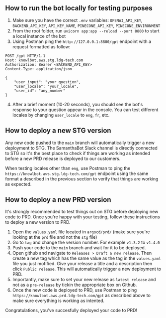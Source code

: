 ## How to run the bot locally for testing purposes  

1. Make sure you have the correct `.env` variables: `OPENAI_API_KEY`, `BACKEND_API_KEY`, `API_KEY_NAME`, `PINECONE_API_KEY`, `PINECONE_ENVIRONMENT`
2. From the root folder, run `uvicorn app:app --reload --port 8800` to start a local instance of the bot 
3. Using Postman ping the `http://127.0.0.1:8800/gpt` endpoint with a request formatted as follow:

```
POST /gpt HTTP/1.1
Host: knowlbot.aws.stg.ldg-tech.com
Authorization: Bearer <BACKEND_API_KEY>
Content-Type: application/json

{
    "user_input": "your_question",
    "user_locale": "your_locale",
    "user_id": "any_number"
}
```
4.  After a brief moment (10-20 seconds), you should see the bot's response to your question appear in the console. You can test different locales by changing `user_locale` to `eng`, `fr`, etc.


## How to deploy a new STG version

Any new code pushed to the `main` branch will automatically trigger a new deployment to STG. The SamanthaBot Slack channel is directly connected to STG so it's the best place to check if things are working as intended before a new PRD release is deployed to our customers.

When testing locales other than `eng`, use Postman to ping the `https://knowlbot.aws.stg.ldg-tech.com/gpt` endpoint using the same format a described in the previous section to verify that things are working as expected.

## How to deploy a new PRD version

It's strongly recommended to test things out on STG before deploying new code to PRD. Once you're happy with your testing, follow these instructions to deploy a new version to PRD.

1. Open the `values.yaml` file located in `argocd/prd/` (make sure you're looking at the `prd` file and not the `stg` file)
2. Go to `tag` and change the version number. For example `v1.3.2` to `v1.4.0`
3. Push your code to the `main` branch and wait for it to be deployed.
4. Open github and navigate to `Releases > Draft a new release`. Then create a new tag which has the same value as the tag in the `values.yaml` file you just mofified. Give your release a title and a description then click `Public release`. This will automatically trigger a new deployment to PRD.
5. Importantly, make sure to set your new release as `latest release` and not as a `pre-release` by tickin the appropriate box on Github.
6. Once the new code is deployed to PRD, use Postman to ping `https://knowlbot.aws.prd.ldg-tech.com/gpt` as described above to make sure everything is working as intented.

Congratulations, you've succesfully deployed your code to PRD!
